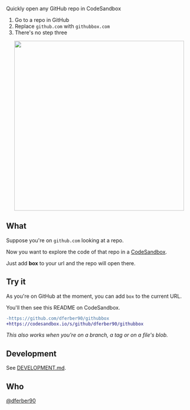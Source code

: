 Quickly open any GitHub repo in CodeSandbox

1. Go to a repo in GitHub
2. Replace `github.com` with `githubbox.com`
3. There's no step three

<p align="center">
  <img src="./demo.gif" width="460">
</p>

## What

Suppose you're on `github.com` looking at a repo.

Now you want to explore the code of that repo in a [CodeSandbox](https://codesandbox.io/).

Just add **box** to your url and the repo will open there.

## Try it

As you're on GitHub at the moment, you can add `box` to the current URL.

You'll then see this README on CodeSandbox.

```diff
-https://github.com/dferber90/githubbox
+https://codesandbox.io/s/github/dferber90/githubbox
```

_This also works when you're on a branch, a tag or on a file's blob._

## Development

See [DEVELOPMENT.md](./DEVELOPMENT.md).

## Who

[@dferber90](https://twitter.com/dferber90)
